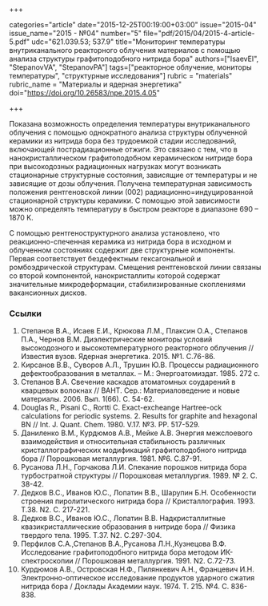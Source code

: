 +++

categories="article"
date="2015-12-25T00:19:00+03:00"
issue="2015-04"
issue_name="2015 - №04"
number="5"
file="pdf/2015/04/2015-4-article-5.pdf"
udc="621.039.53; 537.9"
title="Мониторинг температуры внутриканального реакторного облучения материалов с помощью анализа структуры графитоподобного нитрида бора"
authors=["IsaevEI", "StepanovVA", "StepanovPA"]
tags=["реакторное облучение, мониторы температуры", "структурные исследования"]
rubric = "materials"
rubric_name = "Материалы и ядерная энергетика"
doi="https://doi.org/10.26583/npe.2015.4.05"

+++

Показана возможность определения температуры внутриканального облучения с помощью однократного анализа структуры облученной керамики из нитрида бора без трудоемкой стадии исследований, включающей пострадиационные отжиги. Это связано с тем, что в нанокристаллическом графитоподобном керамическом нитриде бора при высокодозных радиационных нагрузках могут возникать стационарные структурные состояния, зависящие от температуры и не зависящие от дозы облучения. Получена температурная зависимость положения рентгеновской линии (002) радиационно=индуцированной стационарной структуры керамики. С помощью этой зависимости можно определять температуру в быстром реакторе в диапазоне 690 – 1870 K.

С помощью рентгеноструктурного анализа установлено, что реакционно-спеченная керамика из нитрида бора в исходном и облученном состояниях содержит две структурные компоненты. Первая соответствует бездефектным гексагональной и ромбоэдрической структурам. Смещения рентгеновской линии связаны со второй компонентой, нанокристаллиты которой содержат значительные микродеформации, стабилизированные скоплениями вакансионных дисков.

### Ссылки

1. Степанов В.А., Исаев Е.И., Крюкова Л.М., Плаксин О.А., Степанов П.А., Чернов В.М. Диэлектрические мониторы условий высокодозного и высокотемпературного реакторного облучения // Известия вузов. Ядерная энергетика. 2015. №1. С.76-86.
2. Кирсанов В.В., Суворов А.Л., Трушин Ю.В. Процессы радиационного дефектообразования в металлах. – М.: Энергоатомиздат. 1985. 272 с.
3. Степанов В.А. Свечение каскадов атоматомных соударений в кварцевых волокнах // ВАНТ. Сер.: Материаловедение и новые материалы. 2006. Вып. 1(66). С. 54-62.
4. Douglas R., Pisani C., Rortti C. Exact-excheange Hartree-ock calculations for periodic systems. 2. Results for graphite and hexagonal BN // Int. J. Quant. Chem. 1980. V.17. №3. PP. 517-529.
5. Даниленко В.М., Курдюмов А.В., Мейке А.В. Энергия межслоевого взаимодействия и относительная стабильность различных кристаллографических модификаций графитоподобного нитрида бора // Порошковая металлургия. 1981. №6. С.87-91.
6. Русанова Л.Н., Горчакова Л.И. Спекание порошков нитрида бора турбостратной структуры // Порошковая металлургия. 1989. № 2. С. 38-42.
7. Дедков В.С., Иванов Ю.С., Лопатин В.В., Шарупин Б.Н. Особенности строения пиролитического нитрида бора // Кристаллография. 1993. Т.38. N2. С. 217-221.
8. Дедков В.С., Иванов Ю.С., Лопатин В.В. Надкристаллитные квазикристаллические образования в нитриде бора // Физика твердого тела. 1995. Т.37. N2. С.297-304.
9. Перфилов С.А.,Степанов В.А.,Русанова Л.Н.,Кузнецова В.Ф. Исследование графитоподобного нитрида бора методом ИК-спектроскопии // Порошковая металлургия. 1991. N2. С.72-73.
10. Курдюмов А.В., Островская Н.Ф., Пилянкевич А.Н., Францевич И.Н. Электронно-оптическое исследование продуктов ударного сжатия нитрида бора / Доклады Академии наук. 1974. Т. 215. №4. С. 836-838.